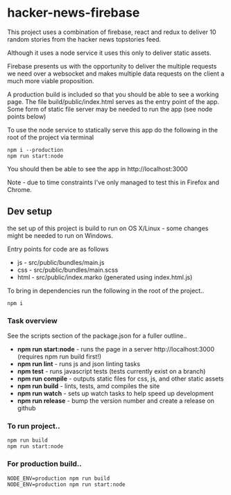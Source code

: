 # hacker-news-firebase

This project uses a combination of firebase, react and redux to deliver 10 random stories from the hacker news topstories feed.

Although it uses a node service it uses this only to deliver static assets.

Firebase presents us with the opportunity to deliver the multiple requests we need over a websocket and makes multiple data requests on the client a much more viable proposition. 

A production build is included so that you should be able to see a working page. The file build/public/index.html serves as the entry point of the app. Some form of static file server may be needed to run the app (see node points below)

To use the node service to statically serve this app do the following in the root of the project via terminal

```
npm i --production
npm run start:node
```

You should then be able to see the app in http://localhost:3000

Note - due to time constraints I've only managed to test this in Firefox and Chrome.

## Dev setup
the set up of this project is build to run on OS X/Linux - some changes might be needed to run on Windows.

Entry points for code are as follows
* js - src/public/bundles/main.js
* css - src/public/bundles/main.scss
* html - src/public/index.marko (generated using index.html.js)

To bring in dependencies run the following in the root of the project..
```
npm i
```

### Task overview
See the scripts section of the package.json for a fuller outline..

* **npm run start:node** - runs the page in a server http://localhost:3000 (requires npm run build first!)
* **npm run lint** - runs js and json linting tasks
* **npm test** - runs javascript tests (tests currently exist on a branch)
* **npm run compile** - outputs static files for css, js, and other static assets
* **npm run build** - lints, tests, amd compiles the site
* **npm run watch** - sets up watch tasks to help speed up development
* **npm run release** - bump the version number and create a release on github

### To run project..

```
npm run build
npm run start:node
```
### For production build..

```
NODE_ENV=production npm run build
NODE_ENV=production npm run start:node

```
